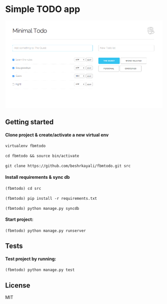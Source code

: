 # Simple TODO app

![Screenshot](/screenshot.png?raw=true "Screenshot")

## Getting started

#### Clone project & create/activate a new virtual env
    
    virtualenv fbmtodo

    cd fbmtodo && source bin/activate

    git clone https://github.com/beshrkayali/fbmtodo.git src

#### Install requirements & sync db
    
    (fbmtodo) cd src

    (fbmtodo) pip install -r requirements.txt

    (fbmtodo) python manage.py syncdb

#### Start project:
    
    (fbmtodo) python manage.py runserver


## Tests

#### Test project by running:

    (fbmtodo) python manage.py test


## License

MIT
